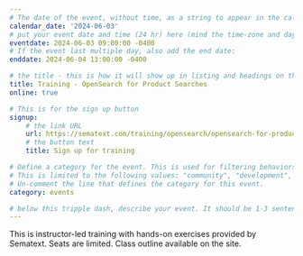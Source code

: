 ```yaml
---
# The date of the event, without time, as a string to appear in the calendar view in the format of YYYY-MM-DD.
calendar_date: '2024-06-03'
# put your event date and time (24 hr) here (mind the time-zone and daylight saving time!):
eventdate: 2024-06-03 09:00:00 -0400
# If the event last multiple day, also add the end date:
enddate: 2024-06-04 13:00:00 -0400

# the title - this is how it will show up in listing and headings on the site:
title: Training - OpenSearch for Product Searches
online: true

# This is for the sign up button
signup:
    # the link URL
    url: https://sematext.com/training/opensearch/opensearch-for-product-searches/
    # the button text
    title: Sign up for training

# Define a category for the event. This is used for filtering behaviors and styling on the events pages.
# This is limited to the following values: "community", "development", "user-group", "events".
# Un-comment the line that defines the category for this event.
category: events

# below this tripple dash, describe your event. It should be 1-3 sentences
---
```


This is instructor-led training with hands-on exercises provided by Sematext.
Seats are limited. Class outline available on the site.
